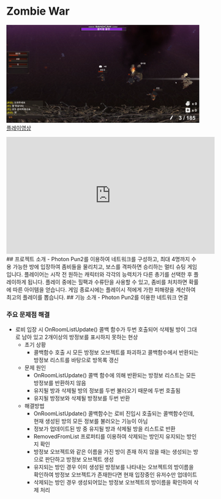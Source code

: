 # Zombie War
<img src="./Image/메인.PNG"></img>
[플레이영상](https://blog.naver.com/zoqxlstm6/221993074008)
<iframe width="544" height="306" src="https://serviceapi.nmv.naver.com/flash/convertIframeTag.nhn?vid=970E18FA45EE5D9046B2832C7E06433F2F0E&outKey=V123d30dfbea3d23c2e18bbc72b7a66561cb99dd5dc2db60b28b3bbc72b7a66561cb9" frameborder="no" scrolling="no" title="NaverVideo" allow="autoplay; gyroscope; accelerometer; encrypted-media" allowfullscreen></iframe>
## 프로젝트 소개
- Photon Pun2를 이용하여 네트워크를 구성하고, 최대 4명까지 수용 가능한 방에 입장하여 좀비들을 물리치고, 보스를 격파하면 승리하는 멀티 슈팅 게임입니다. 플레이어는 시작 전 원하는 캐릭터와 각각의 능력치가 다른 총기를 선택한 후 플레이하게 됩니다. 플레이 중에는 힐팩과 수류탄을 사용할 수 있고, 좀비를 처치하면 확률에 따른 아이템을 얻습니다. 게임 종료시에는 플레이시 적에게 가한 피해량을 계산하여 최고의 플레이를 뽑습니다.
## 기능 소개
- Photon Pun2를 이용한 네트워크 연결

### 주요 문제점 해결
- 로비 입장 시 OnRoomListUpdate() 콜백 함수가 두번 호출되어 삭제될 방이 그대로 남아 있고 2개이상의 방정보를 표시하지 못하는 현상
    - 초기 상황
        - 콜백함수 호출 시 모든 방정보 오브젝트를 파괴하고 콜백함수에서 반환되는 방정보 리스트를 바탕으로 방목록 갱신
    - 문제 원인
        - OnRoomListUpdate() 콜백 함수에 의해 반환되는 방정보 리스트는 모든 방정보를 반환하지 않음
        - 유지될 방과 삭제될 방의 정보를 두번 불러오기 때문에 두번 호출됨
        - 유지될 방정보와 삭제될 방정보를 두번 반환
    - 해결방법
        - OnRoomListUpdate() 콜백함수는 로비 진입시 호출되는 콜백함수인데, 현재 생성된 방의 모든 정보를 불러오는 기능이 아님
        - 정보가 업데이트된 방 중 유지될 방과 삭제될 방을 리스트로 반환
        - RemovedFromList 프로퍼티를 이용하여 삭제되는 방인지 유지되는 방인지 확인
        - 방정보 오브젝트와 같은 이름을 가진 방이 존재 하지 않을 때는 생성되는 방으로 판단하고 방정보 오브젝트 생성
        - 유지되는 방인 경우 이미 생성된 방정보를 나타내는 오브젝트의 방이름을 확인하여 방정보 오브젝트가 존재한다면 현재 입장중인 유저수만 업데이트
        - 삭제되는 방인 경우 생성되어있는 방정보 오브젝트의 방이름을 확인하여 삭제 처리


